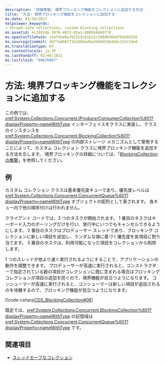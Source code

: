 ```yaml
---
description: '詳細情報: 境界ブロッキング機能をコレクションに追加する方法'
title: '方法: 境界ブロッキング機能をコレクションに追加する'
ms.date: 03/30/2017
helpviewer_keywords:
- thread-safe collections, custom blocking collections
ms.assetid: 4c2492de-3876-4873-b5a1-000bb404d770
ms.openlocfilehash: c44febe0a7b2155c61b12c280d830ad7b028d326
ms.sourcegitcommit: ddf7edb67715a5b9a45e3dd44536dabc153c1de0
ms.translationtype: HT
ms.contentlocale: ja-JP
ms.lasthandoff: 02/06/2021
ms.locfileid: "99676067"
---
```

# <a name="how-to-add-bounding-and-blocking-functionality-to-a-collection"></a>方法: 境界ブロッキング機能をコレクションに追加する

この例では、<xref:System.Collections.Concurrent.IProducerConsumerCollection%601?displayProperty=nameWithType> インターフェイスをクラスに実装し、クラスのインスタンスを <xref:System.Collections.Concurrent.BlockingCollection%601?displayProperty=nameWithType> の内部ストレージ メカニズムとして使用することによって、カスタム コレクション クラスに境界ブロッキング機能を追加する方法を示します。 境界ブロッキングの詳細については、「[BlockingCollection の概要](blockingcollection-overview.md)」を参照してください。  
  
## <a name="example"></a>例  

 カスタム コレクション クラスは基本優先度キューであり、優先度レベルは <xref:System.Collections.Concurrent.ConcurrentQueue%601?displayProperty=nameWithType> オブジェクトの配列として表されます。 各キュー内で他の順序付けは行われません。  
  
 クライアント コードでは、3 つのタスクが開始されます。 1 番目のタスクはキーボード入力のポーリングだけを行い、実行中にいつでもキャンセルできるようにします。 2 番目のタスクはプロデューサー スレッドであり、ブロッキング コレクションに新しい項目を追加し、ランダムな値に基づく優先度を各項目に割り当てます。 3 番目のタスクは、利用可能になった項目をコレクションから削除します。  
  
 1 つのスレッドが他より速く実行されるようにすることで、アプリケーションの動作を調整できます。 プロデューサーが高速に実行されると、コンストラクターで指定されている数の項目がコレクションに既に含まれる場合はブロッキング コレクションが項目の追加を防ぐので、境界機能が目立つようになります。 コンシューマーが高速に実行されると、コンシューマーは新しい項目が追加されるのを待機するので、ブロッキング機能が目立つようになります。  
  
 [!code-csharp[CDS_BlockingCollection#06](../../../../samples/snippets/csharp/VS_Snippets_Misc/cds_blockingcollection/cs/prodcon.cs#06)]  
  
 既定では、<xref:System.Collections.Concurrent.BlockingCollection%601?displayProperty=nameWithType> の記憶域は <xref:System.Collections.Concurrent.ConcurrentQueue%601?displayProperty=nameWithType> です。  
  
## <a name="see-also"></a>関連項目

- [スレッドセーフなコレクション](index.md)

